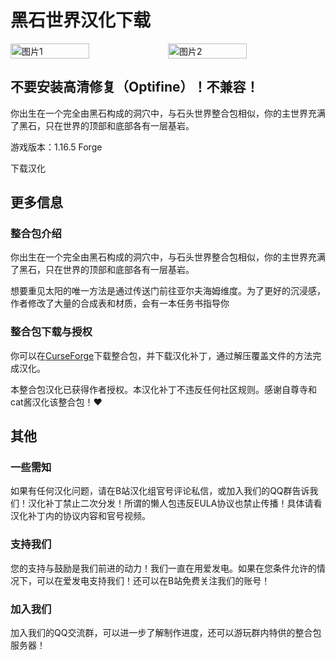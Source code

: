 # 黑石世界汉化下载
<div style="display: flex">
  <img src="https://media.forgecdn.net/attachments/469/841/ultimate.png" style="width:50%" alt="图片1">
  <img src="https://media.forgecdn.net/attachments/509/936/2022-10-28_10.png" style="width:50%" alt="图片2">
</div>

## 不要安装高清修复（Optifine）！不兼容！

你出生在一个完全由黑石构成的洞穴中，与石头世界整合包相似，你的主世界充满了黑石，只在世界的顶部和底部各有一层基岩。

游戏版本：1.16.5 Forge
<div style="display: flex;">
  <ButtonComponent link="https://pan.baidu.com/wap/init?surl=dZjTaT6B0NP9urVJBq5Uaw&pwd=j18m">下载汉化</ButtonComponent>
</div>


## 更多信息
### 整合包介绍
你出生在一个完全由黑石构成的洞穴中，与石头世界整合包相似，你的主世界充满了黑石，只在世界的顶部和底部各有一层基岩。

想要重见太阳的唯一方法是通过传送门前往亚尔夫海姆维度。为了更好的沉浸感，作者修改了大量的合成表和材质，会有一本任务书指导你

### 整合包下载与授权
你可以在[CurseForge](https://www.curseforge.com/minecraft/modpacks/blackstone-block)下载整合包，并下载汉化补丁，通过解压覆盖文件的方法完成汉化。

本整合包汉化已获得作者授权。本汉化补丁不违反任何社区规则。感谢自尊寺和cat酱汉化该整合包！❤️

## 其他
### 一些需知
如果有任何汉化问题，请在B站汉化组官号评论私信，或加入我们的QQ群告诉我们！汉化补丁禁止二次分发！所谓的懒人包违反EULA协议也禁止传播！具体请看汉化补丁内的协议内容和官号视频。

### 支持我们
您的支持与鼓励是我们前进的动力！我们一直在用爱发电。如果在您条件允许的情况下，可以在爱发电支持我们！还可以在B站免费关注我们的账号！

### 加入我们
加入我们的QQ交流群，可以进一步了解制作进度，还可以游玩群内特供的整合包服务器！